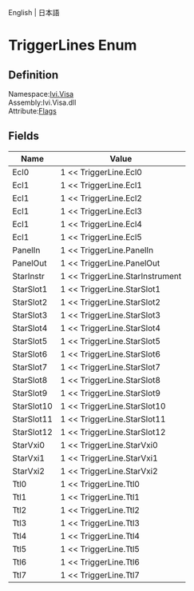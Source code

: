 English | 日本語

# TriggerLines Enum

## Definition
Namespace:[Ivi.Visa](../Visa.md)<BR>
Assembly:Ivi.Visa.dll<BR>
Attribute:[Flags](https://learn.microsoft.com/en-us/dotnet/api/system.flagsattribute)

## Fields

|Name|Value|
|---|---|
|Ecl0|1 << TriggerLine.Ecl0|
|Ecl1|1 << TriggerLine.Ecl1|
|Ecl1|1 << TriggerLine.Ecl2|
|Ecl1|1 << TriggerLine.Ecl3|
|Ecl1|1 << TriggerLine.Ecl4|
|Ecl1|1 << TriggerLine.Ecl5|
|PanelIn|1 << TriggerLine.PanelIn|
|PanelOut|1 << TriggerLine.PanelOut|
|StarInstr|1 << TriggerLine.StarInstrument|
|StarSlot1|1 << TriggerLine.StarSlot1|
|StarSlot2|1 << TriggerLine.StarSlot2|
|StarSlot3|1 << TriggerLine.StarSlot3|
|StarSlot4|1 << TriggerLine.StarSlot4|
|StarSlot5|1 << TriggerLine.StarSlot5|
|StarSlot6|1 << TriggerLine.StarSlot6|
|StarSlot7|1 << TriggerLine.StarSlot7|
|StarSlot8|1 << TriggerLine.StarSlot8|
|StarSlot9|1 << TriggerLine.StarSlot9|
|StarSlot10|1 << TriggerLine.StarSlot10|
|StarSlot11|1 << TriggerLine.StarSlot11|
|StarSlot12|1 << TriggerLine.StarSlot12|
|StarVxi0|1 << TriggerLine.StarVxi0|
|StarVxi1|1 << TriggerLine.StarVxi1|
|StarVxi2|1 << TriggerLine.StarVxi2|
|Ttl0|1 << TriggerLine.Ttl0|
|Ttl1|1 << TriggerLine.Ttl1|
|Ttl2|1 << TriggerLine.Ttl2|
|Ttl3|1 << TriggerLine.Ttl3|
|Ttl4|1 << TriggerLine.Ttl4|
|Ttl5|1 << TriggerLine.Ttl5|
|Ttl6|1 << TriggerLine.Ttl6|
|Ttl7|1 << TriggerLine.Ttl7|
